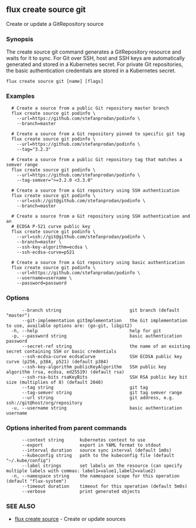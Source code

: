 ## flux create source git

Create or update a GitRepository source

### Synopsis


The create source git command generates a GitRepository resource and waits for it to sync.
For Git over SSH, host and SSH keys are automatically generated and stored in a Kubernetes secret.
For private Git repositories, the basic authentication credentials are stored in a Kubernetes secret.

```
flux create source git [name] [flags]
```

### Examples

```
  # Create a source from a public Git repository master branch
  flux create source git podinfo \
    --url=https://github.com/stefanprodan/podinfo \
    --branch=master

  # Create a source from a Git repository pinned to specific git tag
  flux create source git podinfo \
    --url=https://github.com/stefanprodan/podinfo \
    --tag="3.2.3"

  # Create a source from a public Git repository tag that matches a semver range
  flux create source git podinfo \
    --url=https://github.com/stefanprodan/podinfo \
    --tag-semver=">=3.2.0 <3.3.0"

  # Create a source from a Git repository using SSH authentication
  flux create source git podinfo \
    --url=ssh://git@github.com/stefanprodan/podinfo \
    --branch=master

  # Create a source from a Git repository using SSH authentication and an
  # ECDSA P-521 curve public key
  flux create source git podinfo \
    --url=ssh://git@github.com/stefanprodan/podinfo \
    --branch=master \
    --ssh-key-algorithm=ecdsa \
    --ssh-ecdsa-curve=p521

  # Create a source from a Git repository using basic authentication
  flux create source git podinfo \
    --url=https://github.com/stefanprodan/podinfo \
    --username=username \
    --password=password

```

### Options

```
      --branch string                          git branch (default "master")
      --git-implementation gitImplementation   the Git implementation to use, available options are: (go-git, libgit2)
  -h, --help                                   help for git
  -p, --password string                        basic authentication password
      --secret-ref string                      the name of an existing secret containing SSH or basic credentials
      --ssh-ecdsa-curve ecdsaCurve             SSH ECDSA public key curve (p256, p384, p521) (default p384)
      --ssh-key-algorithm publicKeyAlgorithm   SSH public key algorithm (rsa, ecdsa, ed25519) (default rsa)
      --ssh-rsa-bits rsaKeyBits                SSH RSA public key bit size (multiplies of 8) (default 2048)
      --tag string                             git tag
      --tag-semver string                      git tag semver range
      --url string                             git address, e.g. ssh://git@host/org/repository
  -u, --username string                        basic authentication username
```

### Options inherited from parent commands

```
      --context string      kubernetes context to use
      --export              export in YAML format to stdout
      --interval duration   source sync interval (default 1m0s)
      --kubeconfig string   path to the kubeconfig file (default "~/.kube/config")
      --label strings       set labels on the resource (can specify multiple labels with commas: label1=value1,label2=value2)
  -n, --namespace string    the namespace scope for this operation (default "flux-system")
      --timeout duration    timeout for this operation (default 5m0s)
      --verbose             print generated objects
```

### SEE ALSO

* [flux create source](flux_create_source.md)	 - Create or update sources

